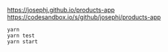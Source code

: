 https://josephj.github.io/products-app
https://codesandbox.io/s/github/josephj/products-app


```
yarn
yarn test
yarn start
```

